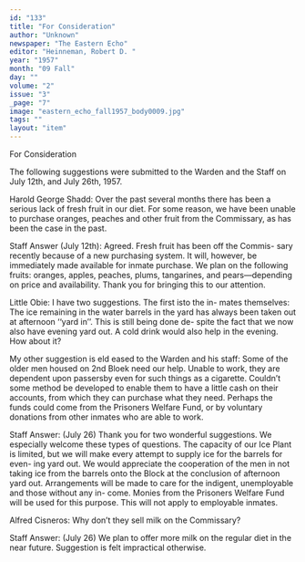 ```yaml
---
id: "133"
title: "For Consideration"
author: "Unknown"
newspaper: "The Eastern Echo"
editor: "Heinneman, Robert D. "
year: "1957"
month: "09 Fall"
day: ""
volume: "2"
issue: "3"
_page: "7"
image: "eastern_echo_fall1957_body0009.jpg"
tags: ""
layout: "item"
---
```

For Consideration

The following suggestions were submitted to
the Warden and the Staff on July 12th, and July
26th, 1957.

Harold George Shadd:
Over the past several months there has been a
serious lack of fresh fruit in our diet. For some
reason, we have been unable to purchase oranges,
peaches and other fruit from the Commissary, as
has been the case in the past.

Staff Answer (July 12th):
Agreed. Fresh fruit has been off the Commis-
sary recently because of a new purchasing system.
It will, however, be immediately made available for
inmate purchase. We plan on the following fruits:
oranges, apples, peaches, plums, tangarines, and
pears—depending on price and availability. Thank
you for bringing this to our attention.

Little Obie:
I have two suggestions. The first isto the in-
mates themselves: The ice remaining in the water
barrels in the yard has always been taken out at
afternoon ‘‘yard in’’. This is still being done de-
spite the fact that we now also have evening yard
out. A cold drink would also help in the evening.
How about it?

My other suggestion is eld eased to the Warden
and his staff: Some of the older men housed on
2nd Bloek need our help. Unable to work, they are
dependent upon passersby even for such things as a
cigarette. Couldn’t some method be developed to
enable them to have a little cash on their accounts,
from which they can purchase what they need.
Perhaps the funds could come from the Prisoners
Welfare Fund, or by voluntary donations from other
inmates who are able to work.

Staff Answer: (July 26)
Thank you for two wonderful suggestions. We
especially welcome these types of questions. The
capacity of our Ice Plant is limited, but we will make
every attempt to supply ice for the barrels for even-
ing yard out. We would appreciate the cooperation
of the men in not taking ice from the barrels onto
the Block at the conclusion of afternoon yard out.
Arrangements will be made to care for the
indigent, unemployable and those without any in-
come. Monies from the Prisoners Welfare Fund will
be used for this purpose. This will not apply to
employable inmates.

Alfred Cisneros:
Why don’t they sell milk on the Commissary?

Staff Answer: (July 26)
We plan to offer more milk on the regular diet
in the near future. Suggestion is felt impractical
otherwise.
